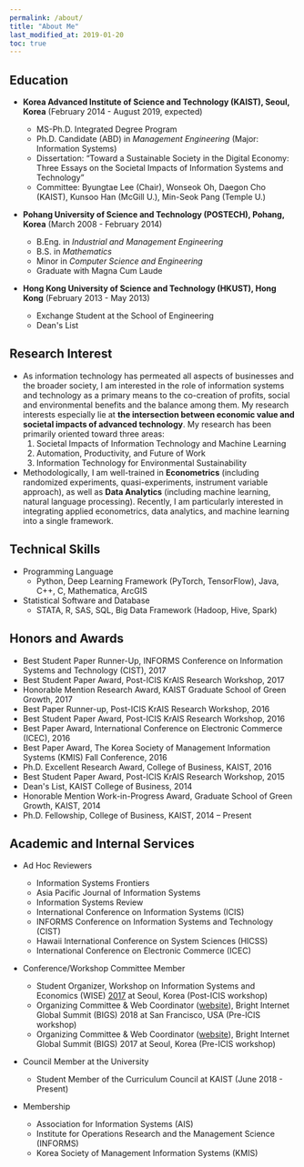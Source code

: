 ```yaml
---
permalink: /about/
title: "About Me"
last_modified_at: 2019-01-20
toc: true
---
```


## Education
* **Korea Advanced Institute of Science and Technology (KAIST), Seoul, Korea** (February 2014 - August 2019, expected)
	* MS-Ph.D. Integrated Degree Program
	* Ph.D. Candidate (ABD) in *Management Engineering* (Major: Information Systems)
	* Dissertation: “Toward a Sustainable Society in the Digital Economy: Three Essays on the Societal Impacts of Information Systems and Technology”
	* Committee: Byungtae Lee (Chair), Wonseok Oh, Daegon Cho (KAIST), Kunsoo Han (McGill U.), Min-Seok Pang (Temple U.)

* **Pohang University of Science and Technology (POSTECH), Pohang, Korea** (March 2008 - February 2014)
	* B.Eng. in *Industrial and Management Engineering*
	* B.S. in *Mathematics*
	* Minor in *Computer Science and Engineering*
	* Graduate with Magna Cum Laude

* **Hong Kong University of Science and Technology (HKUST), Hong Kong** (February 2013 - May 2013)
	* Exchange Student at the School of Engineering
	* Dean's List


## Research Interest
* As information technology has permeated all aspects of businesses and the broader society, I am interested in the role of information systems and technology as a primary means to the co-creation of profits, social and environmental benefits and the balance among them. My research interests especially lie at **the intersection between economic value and societal impacts of advanced technology**. My research has been primarily oriented toward three areas:
	1. Societal Impacts of Information Technology and Machine Learning
	2. Automation, Productivity, and Future of Work
	3. Information Technology for Environmental Sustainability
* Methodologically, I am well-trained in **Econometrics** (including randomized experiments, quasi-experiments, instrument variable approach), as well as **Data Analytics** (including machine learning, natural language processing). Recently, I am particularly interested in integrating applied econometrics, data analytics, and machine learning into a single framework.

## Technical Skills
* Programming Language
	* Python, Deep Learning Framework (PyTorch, TensorFlow), Java, C++, C, Mathematica, ArcGIS
* Statistical Software and Database
	* STATA, R, SAS, SQL, Big Data Framework (Hadoop, Hive, Spark)


## Honors and Awards
* Best Student Paper Runner-Up, INFORMS Conference on Information Systems and Technology (CIST), 2017
* Best Student Paper Award, Post-ICIS KrAIS Research Workshop, 2017
* Honorable Mention Research Award, KAIST Graduate School of Green Growth, 2017
* Best Paper Runner-up, Post-ICIS KrAIS Research Workshop, 2016
* Best Student Paper Award, Post-ICIS KrAIS Research Workshop, 2016
* Best Paper Award, International Conference on Electronic Commerce (ICEC), 2016
* Best Paper Award, The Korea Society of Management Information Systems (KMIS) Fall Conference, 2016
* Ph.D. Excellent Research Award, College of Business, KAIST, 2016
* Best Student Paper Award, Post-ICIS KrAIS Research Workshop, 2015
* Dean's List, KAIST College of Business, 2014
* Honorable Mention Work-in-Progress Award, Graduate School of Green Growth, KAIST, 2014
* Ph.D. Fellowship, College of Business, KAIST, 2014 – Present


## Academic and Internal Services
* Ad Hoc Reviewers
	* Information Systems Frontiers
	* Asia Pacific Journal of Information Systems
	* Information Systems Review
	* International Conference on Information Systems (ICIS)
	* INFORMS Conference on Information Systems and Technology (CIST)
	* Hawaii International Conference on System Sciences (HICSS)
	* International Conference on Electronic Commerce (ICEC)

* Conference/Workshop Committee Member
	* Student Organizer, Workshop on Information Systems and Economics (WISE) [2017][4] at Seoul, Korea (Post-ICIS workshop)
	* Organizing Committee & Web Coordinator ([website][5]), Bright Internet Global Summit (BIGS) 2018 at San Francisco, USA (Pre-ICIS workshop)
	* Organizing Committee & Web Coordinator ([website][6]), Bright Internet Global Summit (BIGS) 2017 at Seoul, Korea (Pre-ICIS workshop)

* Council Member at the University
	* Student Member of the Curriculum Council at KAIST (June 2018 - Present)

* Membership
	* Association for Information Systems (AIS)
	* Institute for Operations Research and the Management Science (INFORMS)
	* Korea Society of Management Information Systems (KMIS)


[1]: https://www.business.kaist.edu/
[2]: http://postech.edu/eng/
[4]: https://wiseconf2017.wixsite.com/wise
[5]: http://brightinternet.org/bigs2018/
[6]: https://bigsconf2017.wixsite.com/bigs2017
[7]: http://brightinternet.org/bics2018/